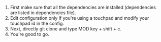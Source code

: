 1. First make sure that all the dependencies are installed (dependencies are listed in dependencies file).
2. Edit configuration only if you're using a touchpad and modify your touchpad id in the config.
3. Next, directly git clone and type MOD key + shift + c.
4. You're good to go.
